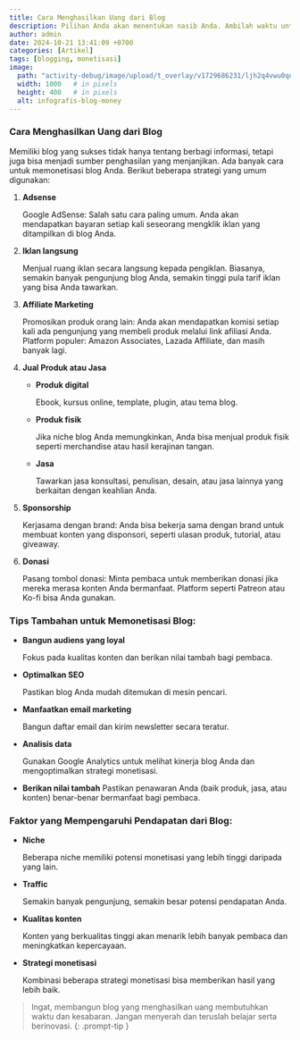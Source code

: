 ```yaml
---
title: Cara Menghasilkan Uang dari Blog
description: Pilihan Anda akan menentukan nasib Anda. Ambilah waktu untuk menentukan pilihan yang benar.
author: admin
date: 2024-10-21 13:41:09 +0700
categories: [Artikel]
tags: [blogging, monetisasi]
image:
  path: "activity-debug/image/upload/t_overlay/v1729686231/ljh2q4vwu0quixivkh5n.jpg"
  width: 1000   # in pixels
  height: 400   # in pixels
  alt: infografis-blog-money
---
```


### Cara Menghasilkan Uang dari Blog

Memiliki blog yang sukses tidak hanya tentang berbagi informasi, tetapi juga bisa menjadi sumber penghasilan yang menjanjikan. Ada banyak cara untuk memonetisasi blog Anda. Berikut beberapa strategi yang umum digunakan:

1. **Adsense**

   Google AdSense: Salah satu cara paling umum. Anda akan mendapatkan bayaran setiap kali seseorang mengklik iklan yang ditampilkan di blog Anda.

2. **Iklan langsung**
    
   Menjual ruang iklan secara langsung kepada pengiklan. Biasanya, semakin banyak pengunjung blog Anda, semakin tinggi pula tarif iklan yang bisa Anda tawarkan.

3. **Affiliate Marketing**

   Promosikan produk orang lain: Anda akan mendapatkan komisi setiap kali ada pengunjung yang membeli produk melalui link afiliasi Anda.
   Platform populer: Amazon Associates, Lazada Affiliate, dan masih banyak lagi.

4. **Jual Produk atau Jasa**
   
   - **Produk digital** 

      Ebook, kursus online, template, plugin, atau tema blog.
   
   - **Produk fisik**
   
      Jika niche blog Anda memungkinkan, Anda bisa menjual produk fisik seperti merchandise atau hasil kerajinan tangan.
   
   - **Jasa** 
 
      Tawarkan jasa konsultasi, penulisan, desain, atau jasa lainnya yang berkaitan dengan keahlian Anda.

5. **Sponsorship**

   Kerjasama dengan brand: Anda bisa bekerja sama dengan brand untuk membuat konten yang disponsori, seperti ulasan produk, tutorial, atau giveaway.

6. **Donasi**
   
   Pasang tombol donasi: Minta pembaca untuk memberikan donasi jika mereka merasa konten Anda bermanfaat. Platform seperti Patreon atau Ko-fi bisa Anda gunakan.

### Tips Tambahan untuk Memonetisasi Blog:
- **Bangun audiens yang loyal**

  Fokus pada kualitas konten dan berikan nilai tambah bagi pembaca.

- **Optimalkan SEO** 

  Pastikan blog Anda mudah ditemukan di mesin pencari.

- **Manfaatkan email marketing** 

  Bangun daftar email dan kirim newsletter secara teratur.

- **Analisis data**

  Gunakan Google Analytics untuk melihat kinerja blog Anda dan mengoptimalkan strategi monetisasi.

- **Berikan nilai tambah** 
  Pastikan penawaran Anda (baik produk, jasa, atau konten) benar-benar bermanfaat bagi pembaca.


### Faktor yang Mempengaruhi Pendapatan dari Blog:

- **Niche** 

  Beberapa niche memiliki potensi monetisasi yang lebih tinggi daripada yang lain.

- **Traffic** 

  Semakin banyak pengunjung, semakin besar potensi pendapatan Anda.

- **Kualitas konten** 

  Konten yang berkualitas tinggi akan menarik lebih banyak pembaca dan meningkatkan kepercayaan.

- **Strategi monetisasi** 

  Kombinasi beberapa strategi monetisasi bisa memberikan hasil yang lebih baik.

> Ingat, membangun blog yang menghasilkan uang membutuhkan waktu dan kesabaran. Jangan menyerah dan teruslah belajar serta berinovasi.
{: .prompt-tip }